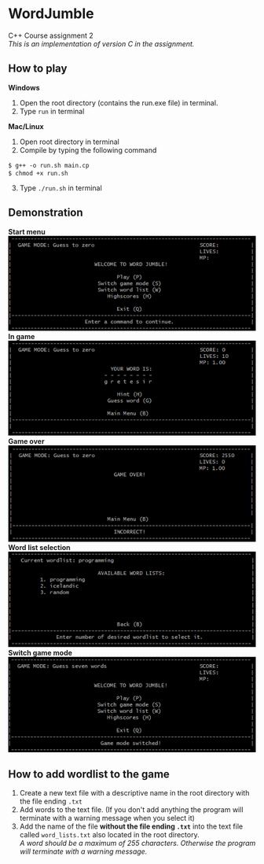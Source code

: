 # WordJumble
C++ Course assignment 2\
_This is an implementation of version C in the assignment._

## How to play
**Windows**
1. Open the root directory (contains the run.exe file) in terminal.
2. Type `run` in terminal

**Mac/Linux**
1. Open root directory in terminal
2. Compile by typing the following command
```
$ g++ -o run.sh main.cp
$ chmod +x run.sh
```
3. Type `./run.sh` in terminal

## Demonstration
**Start menu**\
![image](images/mainmenu.PNG) \
**In game**\
![image](images/ingame.PNG) \
**Game over**\
![image](images/gameover.PNG) \
**Word list selection**\
![image](images/wordlists.PNG) \
**Switch game mode** \
![image](images/gamemode.PNG)

## How to add wordlist to the game
1. Create a new text file with a descriptive name in the root directory with the file ending `.txt`
2. Add words to the text file. (If you don't add anything the program will terminate with a warning message when you select it)
3. Add the name of the file **without the file ending `.txt`** into the text file called `word_lists.txt` also located in the root directory.\
_A word should  be a maximum of 255 characters. Otherwise the program will terminate with a warning message._
